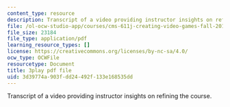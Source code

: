 ```yaml
---
content_type: resource
description: Transcript of a video providing instructor insights on refining the course.
file: /ol-ocw-studio-app/courses/cms-611j-creating-video-games-fall-2014/3d39774a903fdd24492f133e168535dd_CrS0ndCbsro.pdf
file_size: 23184
file_type: application/pdf
learning_resource_types: []
license: https://creativecommons.org/licenses/by-nc-sa/4.0/
ocw_type: OCWFile
resourcetype: Document
title: 3play pdf file
uid: 3d39774a-903f-dd24-492f-133e168535dd
---
```

Transcript of a video providing instructor insights on refining the course.